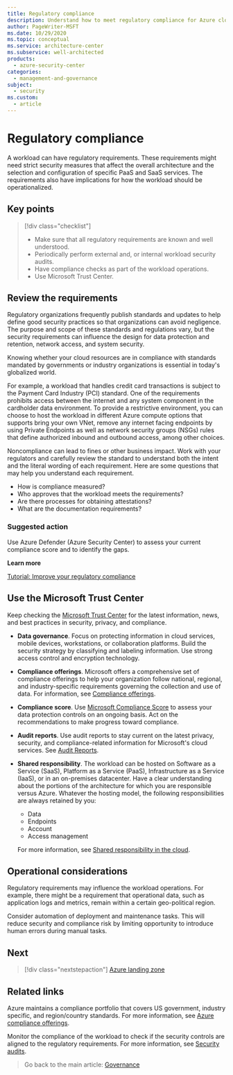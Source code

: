 ```yaml
---
title: Regulatory compliance
description: Understand how to meet regulatory compliance for Azure cloud architectures. Gather regulatory requirements. Use the Microsoft Trust Center.
author: PageWriter-MSFT
ms.date: 10/29/2020
ms.topic: conceptual
ms.service: architecture-center
ms.subservice: well-architected
products:
  - azure-security-center
categories: 
  - management-and-governance
subject:
  - security
ms.custom:
  - article
---
```


# Regulatory compliance
A workload can have regulatory requirements. These requirements might need strict security measures that affect the overall architecture and the selection and configuration of specific PaaS and SaaS services. The requirements also have implications for how the workload should be operationalized.

## Key points
> [!div class="checklist"]
> - Make sure that all regulatory requirements are known and well understood. 
> - Periodically perform external and, or internal workload security audits.
> - Have compliance checks as part of the workload operations.
> - Use Microsoft Trust Center. 

## Review the requirements

Regulatory organizations frequently publish standards and updates to help define good security practices so that organizations can avoid negligence. The purpose and scope of these standards and regulations vary, but the security requirements can influence the design for data protection and retention, network access, and system security.

Knowing whether your cloud resources are in compliance with standards mandated by governments or industry organizations is essential in today's globalized world.

For example, a workload that handles credit card transactions is subject to the Payment Card Industry (PCI) standard. One of the requirements prohibits access between the internet and any system component in the cardholder data environment. To provide a restrictive environment, you can choose to host the workload in different Azure compute options that supports bring your own VNet, remove any internet facing endpoints by using Private Endpoints as well as network security groups (NSGs) rules that define authorized inbound and outbound access, among other choices.

Noncompliance can lead to fines or other business impact. Work with your regulators and carefully review the standard to understand both the intent and the literal wording of each requirement. Here are some questions that may help you understand each requirement.

- How is compliance measured?
- Who approves that the workload meets the requirements?
- Are there processes for obtaining attestations?
- What are the documentation requirements?

### Suggested action

Use Azure Defender (Azure Security Center) to assess your current compliance score and to identify the gaps.

**Learn more**

[Tutorial: Improve your regulatory compliance](/azure/security-center/security-center-compliance-dashboard)

## Use the Microsoft Trust Center

Keep checking the [Microsoft Trust Center](https://www.microsoft.com/trust-center) for the latest information, news, and best practices in security, privacy, and compliance. 

- **Data governance**. Focus on protecting information in cloud services, mobile devices, workstations, or collaboration platforms. Build the security strategy by classifying and labeling information. Use strong access control and encryption technology. 
- **Compliance offerings**. Microsoft offers a comprehensive set of compliance offerings to help your organization follow national, regional, and industry-specific requirements governing the collection and use of data. For information, see [Compliance offerings](/microsoft-365/compliance/offering-home).
- **Compliance score**. Use [Microsoft Compliance Score](/microsoft-365/compliance/compliance-manager) to assess your data protection controls on an ongoing basis. Act on the recommendations to make progress toward compliance. 
- **Audit reports**. Use audit reports to stay current on the latest privacy, security, and compliance-related information for Microsoft's cloud services. See [Audit Reports](https://servicetrust.microsoft.com/ViewPage/MSComplianceGuide).
- **Shared responsibility**. The workload can be hosted on Software as a Service (SaaS), Platform as a Service (PaaS), Infrastructure as a Service (IaaS), or in an on-premises datacenter. Have a clear understanding about the portions of the architecture for which you are responsible versus Azure. Whatever the hosting model, the following responsibilities are always retained by you:
    - Data
    - Endpoints
    - Account
    - Access management

    For more information, see [Shared responsibility in the cloud](/azure/security/fundamentals/shared-responsibility).

## Operational considerations

Regulatory requirements may influence the workload operations. For example, there might be a requirement that operational data, such as application logs and metrics, remain within a certain geo-political region.

Consider automation of deployment and maintenance tasks. This will reduce security and compliance risk by limiting opportunity to introduce human errors during manual tasks.

## Next 
> [!div class="nextstepaction"]
> [Azure landing zone](design-governance-landing-zone.md)

## Related links

Azure maintains a compliance portfolio that covers US government, industry specific, and region/country standards. For more information, see [Azure compliance offerings](/azure/compliance/offerings/).

Monitor the compliance of the workload to check if the security controls are aligned to the regulatory requirements. For more information, see [Security audits](monitor-audit.md). 

> Go back to the main article: [Governance](design-governance.md)